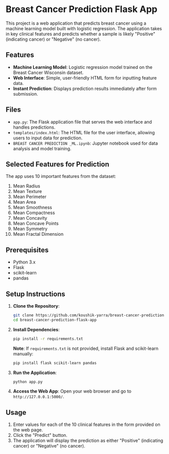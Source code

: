 # Breast Cancer Prediction Flask App

This project is a web application that predicts breast cancer using a machine learning model built with logistic regression. The application takes in key clinical features and predicts whether a sample is likely "Positive" (indicating cancer) or "Negative" (no cancer).

## Features

- **Machine Learning Model**: Logistic regression model trained on the Breast Cancer Wisconsin dataset.
- **Web Interface**: Simple, user-friendly HTML form for inputting feature data.
- **Instant Prediction**: Displays prediction results immediately after form submission.

## Files

- `app.py`: The Flask application file that serves the web interface and handles predictions.
- `templates/index.html`: The HTML file for the user interface, allowing users to input data for prediction.
- `BREAST CANCER PREDICTION _ML.ipynb`: Jupyter notebook used for data analysis and model training.

## Selected Features for Prediction

The app uses 10 important features from the dataset:

1. Mean Radius
2. Mean Texture
3. Mean Perimeter
4. Mean Area
5. Mean Smoothness
6. Mean Compactness
7. Mean Concavity
8. Mean Concave Points
9. Mean Symmetry
10. Mean Fractal Dimension

## Prerequisites

- Python 3.x
- Flask
- scikit-learn
- pandas

## Setup Instructions

1. **Clone the Repository**:
    ```bash
    git clone https://github.com/koushik-yarra/breast-cancer-prediction-flask-app.git
    cd breast-cancer-prediction-flask-app
    ```

2. **Install Dependencies**:
    ```bash
    pip install -r requirements.txt
    ```

    **Note**: If `requirements.txt` is not provided, install Flask and scikit-learn manually:
    ```bash
    pip install flask scikit-learn pandas
    ```

3. **Run the Application**:
    ```bash
    python app.py
    ```

4. **Access the Web App**:
    Open your web browser and go to `http://127.0.0.1:5000/`.

## Usage

1. Enter values for each of the 10 clinical features in the form provided on the web page.
2. Click the "Predict" button.
3. The application will display the prediction as either "Positive" (indicating cancer) or "Negative" (no cancer).


